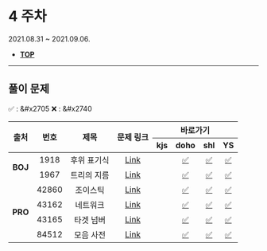 # 4 주차
2021.08.31 ~ 2021.09.06.

* [**TOP**](../README.md)

---
## 풀이 문제
:white_check_mark: : &#x2705    :x: : &#x2740
<table>
    <thead>
        <tr>
            <th rowspan="2"> 출처 </th>
            <th rowspan="2"> 번호 </th>
            <th rowspan="2"> 제목 </th>
            <th rowspan="2"> 문제 링크 </th>
            <th colspan="4" style="text-align:center;">바로가기</th>
        </tr>
        <tr>
            <th>kjs</th>
            <th>doho</th>
            <th>shl</th>
            <th>YS</th>
        </tr>
    </thead>
    <tbody>
        <tr>
            <td rowspan="2" align="center"><b>BOJ</b></td>
            <td align="center">1918</td>
            <td align="center">후위 표기식</td>
            <td align="center"><a href="https://www.acmicpc.net/problem/1918">Link</a></td>
            <td align="center"><a href=""> </a></td>
            <td align="center"><a href="doho/boj_1918.java">&#x2705 </a></td>
            <td align="center"><a href="sohyeon/BOJ_1918.java"> &#x2705</a></td>
            <td align="center"><a href="YS/boj_1918.java">&#x2705 </a></td>
        </tr>
        <tr>
            <td align="center">1967</td>
            <td align="center">트리의 지름</td>
            <td align="center"><a href="https://www.acmicpc.net/problem/1967">Link</a></td>
            <td align="center"><a href=""> </a></td>
            <td align="center"><a href="doho/boj_1967.java"> &#x2705</a></td>
            <td align="center"><a href="sohyeon/BOJ_1967.java"> &#x2705</a></td>
            <td align="center"><a href="YS/boj_1967.java">&#x2705 </a></td>
        </tr>
        <tr>
            <td rowspan="4" align="center"><b>PRO</b></td>
            <td align="center">42860</td>
            <td align="center">조이스틱</td>
            <td align="center"><a href="https://programmers.co.kr/learn/courses/30/lessons/42860">Link</a></td>
            <td align="center"><a href=""> </a></td>
            <td align="center"><a href="doho/pro_42860.java">&#x2705 </a></td>
            <td align="center"><a href="sohyeon/Programmers_42860.java"> &#x2705</a></td>
            <td align="center"><a href="YS/pro_조이스틱.java">&#x2705 </a></td>
        </tr>
        <tr>
            <td align="center">43162</td>
            <td align="center">네트워크</td>
            <td align="center"><a href="https://programmers.co.kr/learn/courses/30/lessons/43162">Link</a></td>
            <td align="center"><a href=""> </a></td>
            <td align="center"><a href="doho/pro_43162.java">&#x2705 </a></td>
            <td align="center"><a href="sohyeon/Programmers_43162.java"> &#x2705</a></td>
            <td align="center"><a href="YS/pro_네트워크.java">&#x2705 </a></td>
        </tr>
        <tr>
            <td align="center">43165</td>
            <td align="center">타겟 넘버</td>
            <td align="center"><a href="https://programmers.co.kr/learn/courses/30/lessons/43165">Link</a></td>
            <td align="center"><a href=""> </a></td>
            <td align="center"><a href="doho/pro_43165.java">&#x2705 </a></td>
            <td align="center"><a href="sohyeon/Programmers_43165.java">&#x2705 </a></td>
            <td align="center"><a href="YS/pro_타겟넘버.java">&#x2705 </a></td>
        </tr>
        <tr>
            <td align="center">84512</td>
            <td align="center">모음 사전</td>
            <td align="center"><a href="https://programmers.co.kr/learn/courses/30/lessons/84512">Link</a></td>
            <td align="center"><a href=""> </a></td>
            <td align="center"><a href="doho/pro_84512.java">&#x2705 </a></td>
            <td align="center"><a href="sohyeon/Programmers_84512.java">&#x2705 </a></td>
            <td align="center"><a href="YS/pro_5week.java">&#x2705 </a></td>
        </tr>
    </tbody>
</table>
